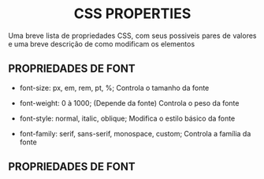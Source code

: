 <h1 align="center"> CSS PROPERTIES </h1>
 <p align="justify">Uma breve lista de propriedades CSS, com seus possiveis pares de valores e uma breve descrição de como modificam os elementos</p>


## PROPRIEDADES DE FONT


- font-size: px, em, rem, pt, %;    Controla o tamanho da fonte

- font-weight: 0 à 1000;    (Depende da fonte) Controla o peso da fonte

- font-style: normal, italic, oblique;  Modifica o estilo básico da fonte

- font-family: serif, sans-serif, monospace, custom;    Controla a família da fonte


## PROPRIEDADES DE FONT
